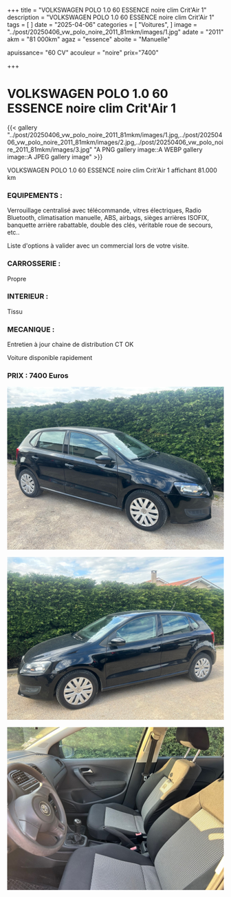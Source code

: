 +++
title = "VOLKSWAGEN POLO 1.0 60 ESSENCE noire clim Crit'Air 1"
description = "VOLKSWAGEN POLO 1.0 60 ESSENCE noire clim Crit'Air 1"
tags = [
]
date = "2025-04-06"
categories = [
    "Voitures",
]
image = "../post/20250406_vw_polo_noire_2011_81mkm/images/1.jpg"
adate = "2011"
akm = "81 000km"
agaz = "essence"
aboite = "Manuelle"

apuissance= "60 CV"
acouleur = "noire"
prix="7400"

+++

# VOLKSWAGEN POLO 1.0 60 ESSENCE noire clim Crit'Air 1

{{< gallery "../post/20250406_vw_polo_noire_2011_81mkm/images/1.jpg,../post/20250406_vw_polo_noire_2011_81mkm/images/2.jpg,../post/20250406_vw_polo_noire_2011_81mkm/images/3.jpg" "A PNG gallery image::A WEBP gallery image::A JPEG gallery image" >}}


VOLKSWAGEN POLO 1.0 60 ESSENCE noire clim Crit'Air 1 affichant 81.000 km


### EQUIPEMENTS :
Verrouillage centralisé avec télécommande, vitres électriques, Radio Bluetooth, climatisation manuelle, ABS, airbags, sièges arrières ISOFIX, banquette arrière rabattable, double des clés, véritable roue de secours, etc..


Liste d'options à valider avec un commercial lors de votre visite.


### CARROSSERIE :
 Propre  


### INTERIEUR :
Tissu 

### MECANIQUE :
Entretien à jour
chaine de distribution
CT OK




Voiture disponible rapidement


### PRIX : 7400 Euros


<!-- more -->


![](images/1.jpg)

![](images/2.jpg)

![](images/3.jpg)


